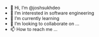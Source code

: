 - 👋 Hi, I’m @joshsukhdeo
- 👀 I’m interested in software engineering
- 🌱 I’m currently learning 
- 💞️ I’m looking to collaborate on ...
- 📫 How to reach me ...

<!---
joshsukhdeo/joshsukhdeo is a ✨ special ✨ repository because its `README.md` (this file) appears on your GitHub profile.
You can click the Preview link to take a look at your changes.
--->
